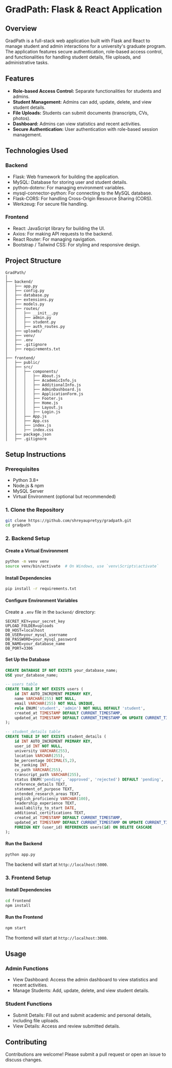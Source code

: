 # GradPath: Flask & React Application

## Overview
GradPath is a full-stack web application built with Flask and React to manage student and admin interactions for a university's graduate program. The application features secure authentication, role-based access control, and functionalities for handling student details, file uploads, and administrative tasks.

## Features
- **Role-based Access Control:** Separate functionalities for students and admins.
- **Student Management:** Admins can add, update, delete, and view student details.
- **File Uploads:** Students can submit documents (transcripts, CVs, photos).
- **Dashboard:** Admins can view statistics and recent activities.
- **Secure Authentication:** User authentication with role-based session management.

## Technologies Used
### Backend
- Flask: Web framework for building the application.
- MySQL: Database for storing user and student details.
- python-dotenv: For managing environment variables.
- mysql-connector-python: For connecting to the MySQL database.
- Flask-CORS: For handling Cross-Origin Resource Sharing (CORS).
- Werkzeug: For secure file handling.

### Frontend
- React: JavaScript library for building the UI.
- Axios: For making API requests to the backend.
- React Router: For managing navigation.
- Bootstrap / Tailwind CSS: For styling and responsive design.

## Project Structure
```
GradPath/
│
├── backend/
│   ├── app.py
│   ├── config.py
│   ├── database.py
│   ├── extensions.py
│   ├── models.py
│   ├── routes/
│   │   ├── __init__.py
│   │   ├── admin.py
│   │   ├── student.py
│   │   ├── auth_routes.py
│   ├── uploads/
│   ├── venv/
│   ├── .env
│   ├── .gitignore
│   ├── requirements.txt
│
├── frontend/
│   ├── public/
│   ├── src/
│   │   ├── components/
│   │   │   ├── About.js
│   │   │   ├── AcademicInfo.js
│   │   │   ├── AdditionalInfo.js
│   │   │   ├── AdminDashboard.js
│   │   │   ├── ApplicationForm.js
│   │   │   ├── Footer.js
│   │   │   ├── Home.js
│   │   │   ├── Layout.js
│   │   │   ├── Login.js
│   │   ├── App.js
│   │   ├── App.css
│   │   ├── index.js
│   │   ├── index.css
│   ├── package.json
│   ├── .gitignore
```

## Setup Instructions

### Prerequisites
- Python 3.8+
- Node.js & npm
- MySQL Server
- Virtual Environment (optional but recommended)

### 1. Clone the Repository
```bash
git clone https://github.com/shreyaupretyy/gradpath.git
cd gradpath
```

### 2. Backend Setup
#### Create a Virtual Environment
```bash
python -m venv venv
source venv/bin/activate  # On Windows, use `venv\Scripts\activate`
```

#### Install Dependencies
```bash
pip install -r requirements.txt
```

#### Configure Environment Variables
Create a `.env` file in the `backend/` directory:
```
SECRET_KEY=your_secret_key
UPLOAD_FOLDER=uploads
DB_HOST=localhost
DB_USER=your_mysql_username
DB_PASSWORD=your_mysql_password
DB_NAME=your_database_name
DB_PORT=3306
```

#### Set Up the Database
```sql
CREATE DATABASE IF NOT EXISTS your_database_name;
USE your_database_name;

-- users table
CREATE TABLE IF NOT EXISTS users (
    id INT AUTO_INCREMENT PRIMARY KEY,
    name VARCHAR(255) NOT NULL,
    email VARCHAR(255) NOT NULL UNIQUE,
    role ENUM('student', 'admin') NOT NULL DEFAULT 'student',
    created_at TIMESTAMP DEFAULT CURRENT_TIMESTAMP,
    updated_at TIMESTAMP DEFAULT CURRENT_TIMESTAMP ON UPDATE CURRENT_TIMESTAMP
);

-- student_details table
CREATE TABLE IF NOT EXISTS student_details (
    id INT AUTO_INCREMENT PRIMARY KEY,
    user_id INT NOT NULL,
    university VARCHAR(255),
    location VARCHAR(255),
    be_percentage DECIMAL(5,2),
    be_ranking INT,
    cv_path VARCHAR(255),
    transcript_path VARCHAR(255),
    status ENUM('pending', 'approved', 'rejected') DEFAULT 'pending',
    reference_details TEXT,
    statement_of_purpose TEXT,
    intended_research_areas TEXT,
    english_proficiency VARCHAR(100),
    leadership_experience TEXT,
    availability_to_start DATE,
    additional_certifications TEXT,
    created_at TIMESTAMP DEFAULT CURRENT_TIMESTAMP,
    updated_at TIMESTAMP DEFAULT CURRENT_TIMESTAMP ON UPDATE CURRENT_TIMESTAMP,
    FOREIGN KEY (user_id) REFERENCES users(id) ON DELETE CASCADE
);
```

#### Run the Backend
```bash
python app.py
```
The backend will start at `http://localhost:5000`.

### 3. Frontend Setup
#### Install Dependencies
```bash
cd frontend
npm install
```

#### Run the Frontend
```bash
npm start
```
The frontend will start at `http://localhost:3000`.

## Usage
### Admin Functions
- View Dashboard: Access the admin dashboard to view statistics and recent activities.
- Manage Students: Add, update, delete, and view student details.

### Student Functions
- Submit Details: Fill out and submit academic and personal details, including file uploads.
- View Details: Access and review submitted details.

## Contributing
Contributions are welcome! Please submit a pull request or open an issue to discuss changes.

